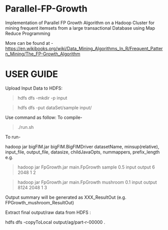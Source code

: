 # Parallel-FP-Growth
Implementation of Parallel FP Growth Algorithm on a Hadoop Cluster for mining frequent itemsets from a large transactional Database using Map Reduce Programming

More can be found at - https://en.wikibooks.org/wiki/Data_Mining_Algorithms_In_R/Frequent_Pattern_Mining/The_FP-Growth_Algorithm

# USER GUIDE
Upload Input Data to HDFS:

> hdfs dfs -mkdir -p input

> hdfs dfs -put dataSet/sample input/

Use command as follow:
To compile-

>./run.sh  

To run-

hadoop jar bigFIM.jar bigFIM.BigFIMDriver datasetName, minsup(relative), input_file, output_file, datasize, childJavaOpts, nummappers, prefix_length
e.g.

>hadoop jar FpGrowth.jar main.FpGrowth sample 0.5 input output 6 2048 1 2

>hadoop jar FpGrowth.jar main.FpGrowth mushroom 0.1 input output 8124 2048 1 3

Output summary will be generated as XXX_ResultOut (e.g. FPGrowth_mushroom_ResultOut)

Extract final output/raw data from HDFS :

hdfs dfs -copyToLocal output/ag/part-r-00000  .